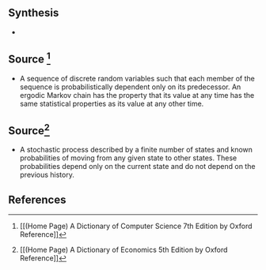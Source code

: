 ## Synthesis
- 
## Source [^1]
- A sequence of discrete random variables such that each member of the sequence is probabilistically dependent only on its predecessor. An ergodic Markov chain has the property that its value at any time has the same statistical properties as its value at any other time.
## Source[^2]
- A stochastic process described by a finite number of states and known probabilities of moving from any given state to other states. These probabilities depend only on the current state and do not depend on the previous history.
## References

[^1]: [[(Home Page) A Dictionary of Computer Science 7th Edition by Oxford Reference]]
[^2]: [[(Home Page) A Dictionary of Economics 5th Edition by Oxford Reference]]